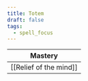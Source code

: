 ```yaml
---
title: Totem
draft: false
tags:
  - spell_focus
---
```

| Mastery                |
| ---------------------- |
| [[Relief of the mind]] |
